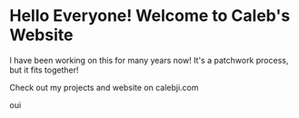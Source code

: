 # Hello Everyone! Welcome to Caleb's Website

I have been working on this for many years now! It's a patchwork process, but it fits together!

Check out my projects and website on calebji.com
































oui
